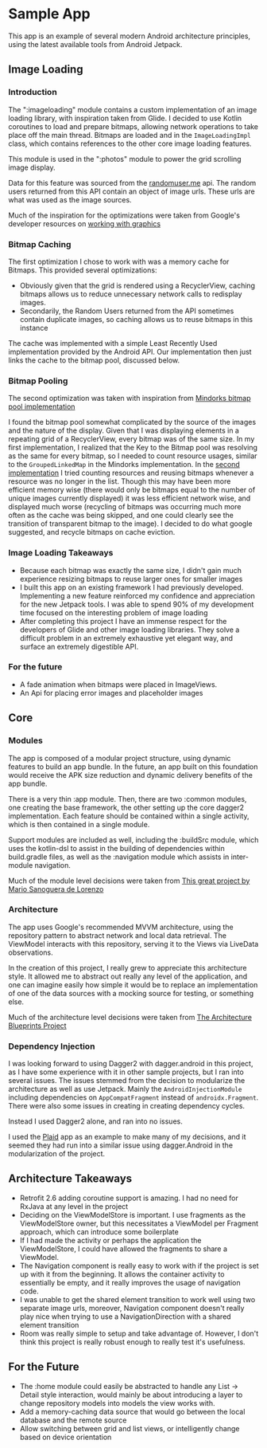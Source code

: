 # Sample App

This app is an example of several modern Android architecture principles, using the latest available
tools from Android Jetpack.

## Image Loading

### Introduction

The ":imageloading" module contains a custom implementation of an image loading library, with inspiration taken from Glide. 
I decided to use Kotlin coroutines to load and prepare bitmaps, allowing network operations to take place off the main thread. 
Bitmaps are loaded and in the `ImageLoadingImpl` class, which contains references to the other core image loading features.

This module is used in the ":photos" module to power the grid scrolling image display. 

Data for this feature was sourced from the [randomuser.me](randomuser.me) api. The random users returned from this API contain
an object of image urls. These urls are what was used as the image sources.  

Much of the inspiration for the optimizations were taken from Google's developer resources on [working with graphics](https://developer.android.com/topic/performance/graphics/)

### Bitmap Caching

The first optimization I chose to work with was a memory cache for Bitmaps. This provided several optimizations:

 * Obviously given that the grid is rendered using a RecyclerView, caching bitmaps allows us to reduce unnecessary network calls
 to redisplay images. 
 * Secondarily, the Random Users returned from the API sometimes contain duplicate images, so caching allows us to reuse bitmaps in this instance

The cache was implemented with a simple Least Recently Used implementation provided by the Android API. Our implementation then just links the cache
to the bitmap pool, discussed below. 

### Bitmap Pooling

The second optimization was taken with inspiration from [Mindorks bitmap pool implementation](https://github.com/amitshekhariitbhu/GlideBitmapPool)

I found the bitmap pool somewhat complicated by the source of the images and the nature of the display. Given that I was displaying elements in a
repeating grid of a RecyclerView, every bitmap was of the same size. In my first implementation, I realized that the Key to the Bitmap pool
was resolving as the same for every bitmap, so I needed to count resource usages, similar to the `GroupedLinkedMap` in the Mindorks implementation.
In the [second implementation](https://github.com/EllingtonKirby/ArchApp/commit/5e04cc5d6ece996f1e8f5562bf9f786a6b593e7a) I tried counting resources and 
reusing bitmaps whenever a resource was no longer in the list. Though this may have been more efficient memory wise (there would only be bitmaps equal to the 
number of unique images currently displayed) it was less efficient network wise, and displayed much worse (recycling of bitmaps was occurring much more often as the 
cache was being skipped, and one could clearly see the transition of transparent bitmap to the image).
I decided to do what google suggested, and recycle bitmaps on cache eviction.

### Image Loading Takeaways
* Because each bitmap was exactly the same size, I didn't gain much experience resizing bitmaps to reuse larger ones for smaller images
* I built this app on an existing framework I had previously developed. Implementing a new feature reinforced my confidence
and appreciation for the new Jetpack tools. I was able to spend 90% of my development time focused on the interesting problem of image loading
* After completing this project I have an immense respect for the developers of Glide and other image loading libraries. They solve a
difficult problem in an extremely exhaustive yet elegant way, and surface an extremely digestible API. 

### For the future
* A fade animation when bitmaps were placed in ImageViews.
* An Api for placing error images and placeholder images

## Core

### Modules

The app is composed of a modular project structure, using dynamic features to build an app bundle. In the future,
an app built on this foundation would receive the APK size reduction and dynamic delivery benefits of the app bundle.

There is a very thin :app module. Then, there are two :common modules, one creating the base framework, the other setting
up the core dagger2 implementation. Each feature should be contained within a single activity, which is then contained in a single module.

Support modules are included as well, including the :buildSrc module, which uses the kotlin-dsl to assist in the building of
dependencies within build.gradle files, as well as the :navigation module which assists in inter-module navigation.

Much of the module level decisions were taken from [This great project by Mario Sanoguera de Lorenzo](https://github.com/sanogueralorenzo/Android-Kotlin-Clean-Architecture)

### Architecture

The app uses Google's recommended MVVM architecture, using the repository pattern to abstract network and local data retrieval.
The ViewModel interacts with this repository, serving it to the Views via LiveData observations.

In the creation of this project, I really grew to appreciate this architecture style. It allowed me to abstract out really
any level of the application, and one can imagine easily how simple it would be to replace an implementation of one of the
data sources with a mocking source for testing, or something else.

Much of the architecture level decisions were taken from [The Architecture Blueprints Project](https://github.com/android/architecture-samples)

### Dependency Injection

I was looking forward to using Dagger2 with dagger.android in this project, as I have some experience with it in other sample projects, but I
ran into several issues. The issues stemmed from the decision to modularize the architecture as well as use Jetpack. Mainly the `AndroidInjectionModule`
including dependencies on `AppCompatFragment` instead of `androidx.Fragment`. There were also some issues in creating in creating dependency cycles.

Instead I used Dagger2 alone, and ran into no issues.

I used the [Plaid](https://github.com/android/plaid) app as an example to make many of my decisions, and it seemed
they had run into a similar issue using dagger.Android in the modularization of the project.

## Architecture Takeaways
* Retrofit 2.6 adding coroutine support is amazing. I had no need for RxJava at any level in the project
* Deciding on the ViewModelStore is important. I use fragments as the ViewModelStore owner, but this necessitates a ViewModel per Fragment approach, which
can introduce some boilerplate
* If I had made the activity or perhaps the application the ViewModelStore, I could have allowed the fragments to share a ViewModel.
* The Navigation component is really easy to work with if the project is set up with it from the beginning. It allows the container activity
to essentially be empty, and it really improves the usage of navigation code.
* I was unable to get the shared element transition to work well using two separate image urls, moreover, Navigation component
doesn't really play nice when trying to use a NavigationDirection with a shared element transition
* Room was really simple to setup and take advantage of. However, I don't think this project is really robust enough to really test it's usefulness.

## For the Future
* The :home module could easily be abstracted to handle any List -> Detail style interaction, would mainly be about introducing a layer to
change repository models into models the view works with.
* Add a memory-caching data source that would go between the local database and the remote source
* Allow switching between grid and list views, or intelligently change based on device orientation